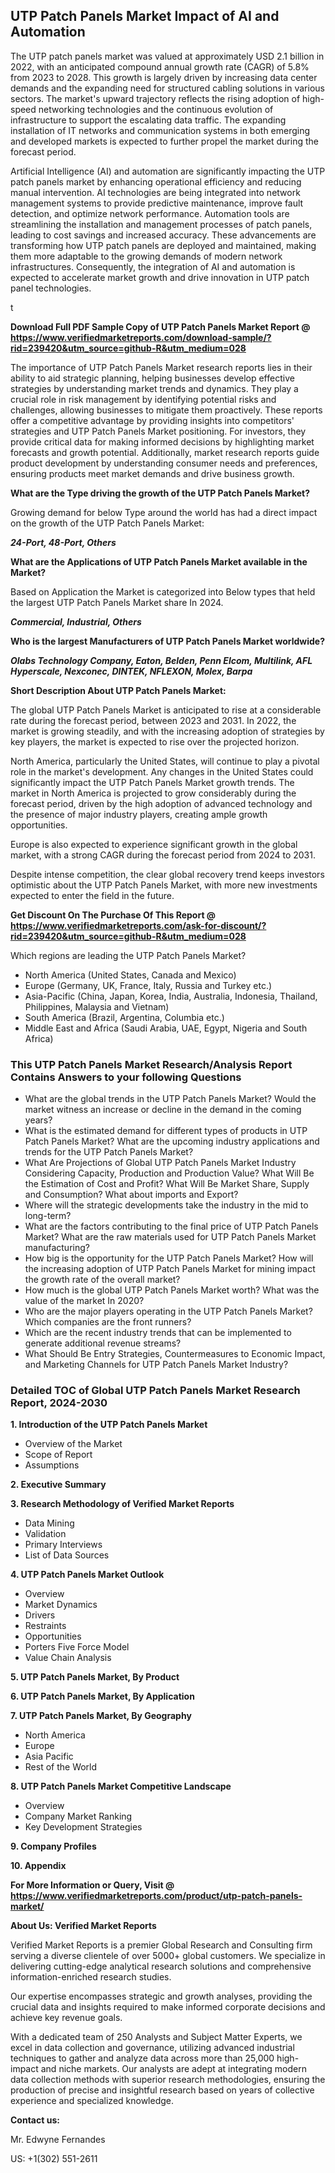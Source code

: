 <h2>UTP Patch Panels Market Impact of AI and Automation</h2><p>The UTP patch panels market was valued at approximately USD 2.1 billion in 2022, with an anticipated compound annual growth rate (CAGR) of 5.8% from 2023 to 2028. This growth is largely driven by increasing data center demands and the expanding need for structured cabling solutions in various sectors. The market's upward trajectory reflects the rising adoption of high-speed networking technologies and the continuous evolution of infrastructure to support the escalating data traffic. The expanding installation of IT networks and communication systems in both emerging and developed markets is expected to further propel the market during the forecast period.</p><p>Artificial Intelligence (AI) and automation are significantly impacting the UTP patch panels market by enhancing operational efficiency and reducing manual intervention. AI technologies are being integrated into network management systems to provide predictive maintenance, improve fault detection, and optimize network performance. Automation tools are streamlining the installation and management processes of patch panels, leading to cost savings and increased accuracy. These advancements are transforming how UTP patch panels are deployed and maintained, making them more adaptable to the growing demands of modern network infrastructures. Consequently, the integration of AI and automation is expected to accelerate market growth and drive innovation in UTP patch panel technologies.</p>t</p><p id="" class=""><strong>Download Full PDF Sample Copy of UTP Patch Panels Market Report @ <a href="https://www.verifiedmarketreports.com/download-sample/?rid=239420&utm_source=github-R&utm_medium=028" target="_blank">https://www.verifiedmarketreports.com/download-sample/?rid=239420&utm_source=github-R&utm_medium=028</a></strong></p><p>The importance of&nbsp;UTP Patch Panels Market research reports lies in their ability to aid strategic planning, helping businesses develop effective strategies by understanding market trends and dynamics. They play a crucial role in risk management by identifying potential risks and challenges, allowing businesses to mitigate them proactively. These reports offer a competitive advantage by providing insights into competitors' strategies and UTP Patch Panels Market positioning. For investors, they provide critical data for making informed decisions by highlighting market forecasts and growth potential. Additionally, market research reports guide product development by understanding consumer needs and preferences, ensuring products meet market demands and drive business growth.</p><p><strong>What are the&nbsp;Type driving the growth of the UTP Patch Panels Market?</strong></p><p id="" class="">Growing demand for below Type around the world has had a direct impact on the growth of the UTP Patch Panels Market:</p><em><strong>24-Port, 48-Port, Others</strong></em></p><strong>What are the&nbsp;Applications&nbsp;of UTP Patch Panels Market available in the Market?</strong></p><p id="" class="">Based on Application the Market is categorized into Below types that held the largest UTP Patch Panels Market share In 2024.</p><em><strong>Commercial, Industrial, Others</strong></em></p><strong>Who is the largest Manufacturers of UTP Patch Panels Market worldwide?</strong></p><p><em><strong>Olabs Technology Company, Eaton, Belden, Penn Elcom, Multilink, AFL Hyperscale, Nexconec, DINTEK, NFLEXON, Molex, Barpa</strong></em></p><p id="" class=""><strong>Short Description About UTP Patch Panels Market:</strong></p><p>The global UTP Patch Panels Market is anticipated to rise at a considerable rate during the forecast period, between 2023 and 2031. In 2022, the market is growing steadily, and with the increasing adoption of strategies by key players, the market is expected to rise over the projected horizon.</p><p>North America, particularly the United States, will continue to play a pivotal role in the market's development. Any changes in the United States could significantly impact the UTP Patch Panels Market growth trends. The market in North America is projected to grow considerably during the forecast period, driven by the high adoption of advanced technology and the presence of major industry players, creating ample growth opportunities.</p><p>Europe is also expected to experience significant growth in the global market, with a strong CAGR during the forecast period from 2024 to 2031.</p><p>Despite intense competition, the clear global recovery trend keeps investors optimistic about the UTP Patch Panels Market, with more new investments expected to enter the field in the future.</p><p id="" class=""><strong>Get Discount On The Purchase Of This Report @ <a href="https://www.verifiedmarketreports.com/ask-for-discount/?rid=239420&utm_source=github-R&utm_medium=028" target="_blank">https://www.verifiedmarketreports.com/ask-for-discount/?rid=239420&utm_source=github-R&utm_medium=028</a></strong></p>Which regions are leading the UTP Patch Panels Market?</p><ul><li>North America (United States, Canada and Mexico)</li><li>Europe (Germany, UK, France, Italy, Russia and Turkey etc.)</li><li>Asia-Pacific (China, Japan, Korea, India, Australia, Indonesia, Thailand, Philippines, Malaysia and Vietnam)</li><li>South America (Brazil, Argentina, Columbia etc.)</li><li>Middle East and Africa (Saudi Arabia, UAE, Egypt, Nigeria and South Africa)</li></ul><h3 id="" class="">This UTP Patch Panels Market Research/Analysis Report Contains Answers to your following Questions</h3><ul><li>What are the global trends in the UTP Patch Panels Market? Would the market witness an increase or decline in the demand in the coming years?</li><li>What is the estimated demand for different types of products in UTP Patch Panels Market? What are the upcoming industry applications and trends for the UTP Patch Panels Market?</li><li>What Are Projections of Global UTP Patch Panels Market Industry Considering Capacity, Production and Production Value? What Will Be the Estimation of Cost and Profit? What Will Be Market Share, Supply and Consumption? What about imports and Export?</li><li>Where will the strategic developments take the industry in the mid to long-term?</li><li>What are the factors contributing to the final price of UTP Patch Panels Market? What are the raw materials used for UTP Patch Panels Market manufacturing?</li><li>How big is the opportunity for the UTP Patch Panels Market? How will the increasing adoption of UTP Patch Panels Market for mining impact the growth rate of the overall market?</li><li>How much is the global UTP Patch Panels Market worth? What was the value of the market In 2020?</li><li>Who are the major players operating in the UTP Patch Panels Market? Which companies are the front runners?</li><li>Which are the recent industry trends that can be implemented to generate additional revenue streams?</li><li>What Should Be Entry Strategies, Countermeasures to Economic Impact, and Marketing Channels for UTP Patch Panels Market Industry?</li></ul><h3 id="" class="">Detailed TOC of Global UTP Patch Panels Market Research Report, 2024-2030</h3><p id="" class=""><strong>1. Introduction of the UTP Patch Panels Market</strong></p><ul><li>Overview of the Market</li><li>Scope of Report</li><li>Assumptions</li></ul><p id="" class=""><strong>2. Executive Summary</strong></p><p id="" class=""><strong>3. Research Methodology of Verified Market Reports</strong></p><ul><li>Data Mining</li><li>Validation</li><li>Primary Interviews</li><li>List of Data Sources</li></ul><p id="" class=""><strong>4. UTP Patch Panels Market Outlook</strong></p><ul><li>Overview</li><li>Market Dynamics</li><li>Drivers</li><li>Restraints</li><li>Opportunities</li><li>Porters Five Force Model</li><li>Value Chain Analysis</li></ul><p id="" class=""><strong>5. UTP Patch Panels Market, By Product</strong></p><p id="" class=""><strong>6. UTP Patch Panels Market, By Application</strong></p><p id="" class=""><strong>7. UTP Patch Panels Market, By Geography</strong></p><ul><li>North America</li><li>Europe</li><li>Asia Pacific</li><li>Rest of the World</li></ul><p id="" class=""><strong>8. UTP Patch Panels Market Competitive Landscape</strong></p><ul><li>Overview</li><li>Company Market Ranking</li><li>Key Development Strategies</li></ul><p id="" class=""><strong>9. Company Profiles</strong></p><p id="" class=""><strong>10. Appendix</strong></p><p id="" class=""><strong>For More Information or Query, Visit @ <a href="https://www.verifiedmarketreports.com/product/utp-patch-panels-market/" target="_blank">https://www.verifiedmarketreports.com/product/utp-patch-panels-market/</a></strong></p><p id="" class=""><strong>About Us: Verified Market Reports</strong></p><p id="" class="">Verified Market Reports is a premier Global Research and Consulting firm serving a diverse clientele of over 5000+ global customers. We specialize in delivering cutting-edge analytical research solutions and comprehensive information-enriched research studies.</p><p id="" class="">Our expertise encompasses strategic and growth analyses, providing the crucial data and insights required to make informed corporate decisions and achieve key revenue goals.</p><p id="" class="">With a dedicated team of 250 Analysts and Subject Matter Experts, we excel in data collection and governance, utilizing advanced industrial techniques to gather and analyze data across more than 25,000 high-impact and niche markets. Our analysts are adept at integrating modern data collection methods with superior research methodologies, ensuring the production of precise and insightful research based on years of collective experience and specialized knowledge.</p><p id="" class=""><strong>Contact us:</strong></p><p id="" class="">Mr. Edwyne Fernandes</p><p id="" class="">US: +1(302) 551-2611</p>